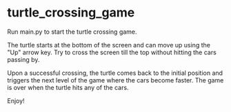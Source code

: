 # turtle_crossing_game

Run main.py to start the turtle crossing game.

The turtle starts at the bottom of the screen and can move up using the "Up" arrow key. Try to cross the screen till the top without hitting the cars passing by.

Upon a successful crossing, the turtle comes back to the initial position and triggers the next level of the game where the cars become faster. The game is over when the turtle hits any of the cars.

Enjoy!
